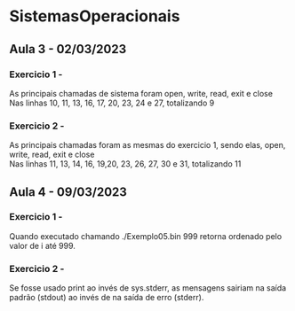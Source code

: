 # SistemasOperacionais

## Aula 3 - 02/03/2023

### Exercicio 1 -
As principais chamadas de sistema foram open, write, read, exit e close<br>
Nas linhas 10, 11, 13, 16, 17, 20, 23, 24 e 27, totalizando 9

### Exercicio 2 -
As principais chamadas foram as mesmas do exercicio 1, sendo elas, open, write, read, exit e close<br>
Nas linhas 11, 13, 14, 16, 19,20, 23, 26, 27, 30 e 31, totalizando 11


## Aula 4 - 09/03/2023

### Exercicio 1 - 
Quando executado chamando ./Exemplo05.bin 999 retorna ordenado pelo valor de i até 999.

### Exercicio 2 -
Se fosse usado print ao invés de sys.stderr, as mensagens sairiam na saída padrão (stdout) ao invés de na saída de erro (stderr).
